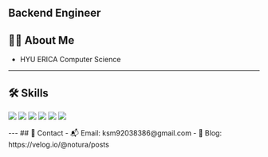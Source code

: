 
 ## Backend Engineer

## 🧑‍💻 About Me

- HYU ERICA Computer Science
---

## 🛠 Skills

<p>
  <img src="https://img.shields.io/badge/Java-007396?style=flat&logo=java&logoColor=white"/>
  <img src="https://img.shields.io/badge/Kotlin-7F52FF?style=flat&logo=kotlin&logoColor=white"/>
  <img src="https://img.shields.io/badge/Spring-6DB33F?style=flat&logo=spring&logoColor=white"/>
  <img src="https://img.shields.io/badge/Docker-2496ED?style=flat&logo=docker&logoColor=white"/>
  <img src="https://img.shields.io/badge/AWS-232F3E?style=flat&logo=amazon-aws&logoColor=white"/>
  <img src="https://img.shields.io/badge/MySQL-4479A1?style=flat&logo=mysql&logoColor=white"/>
</p>
---
## 💬 Contact
- 📬 Email: ksm92038386@gmail.com  
- 📝 Blog: https://velog.io/@notura/posts


